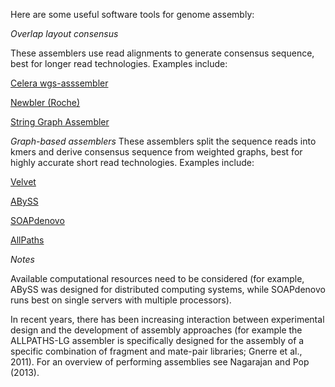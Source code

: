 Here are some useful software  tools for genome assembly:

*Overlap layout consensus*

These assemblers use read alignments to generate consensus sequence, best for longer read technologies. Examples include: 

[Celera wgs-asssembler](http://wgs-assembler.sourceforge.net)

[Newbler (Roche)](http://www.454.com/products/analysis-software) 

[String Graph Assembler](https://github.com/jts/sga)

*Graph-based assemblers*
These assemblers split the sequence reads into kmers and derive consensus sequence from weighted graphs, best for highly accurate short read technologies. Examples include: 

[Velvet](https://www.ebi.ac.uk/~zerbino/velvet)

[ABySS](http://www.bcgsc.ca/platform/bioinfo/software/abyss)

[SOAPdenovo](http://soap.genomics.org.cn/soapdenovo.html)

[AllPaths](https://www.broadinstitute.org/software/allpaths-lg/blog)

*Notes*

Available computational resources need to be considered (for example, ABySS was designed for distributed computing systems, while SOAPdenovo runs best on single servers with multiple processors).

In recent years, there has been increasing interaction between experimental design and the development of assembly approaches (for example the ALLPATHS-LG assembler is specifically designed for the assembly of a specific combination of fragment and mate-pair libraries; Gnerre et al., 2011). For an overview of performing assemblies see Nagarajan and Pop (2013).
